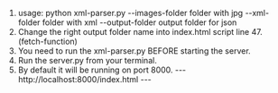 1. usage: python xml-parser.py --images-folder folder with jpg --xml-folder folder with xml --output-folder output folder for json
2. Change the right output folder name into index.html script line 47. (fetch-function)
3. You need to run the xml-parser.py BEFORE starting the server. 
4. Run the server.py from your terminal. 
5. By default it will be running on port 8000.
--- http://localhost:8000/index.html ---